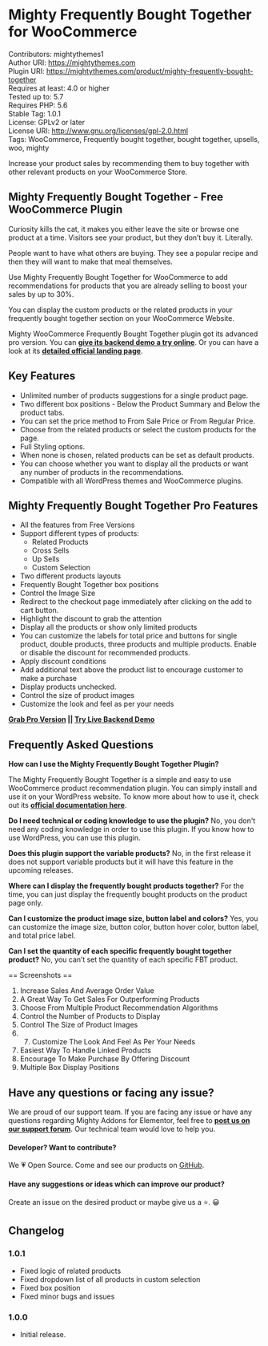# Mighty Frequently Bought Together for WooCommerce
Contributors: mightythemes1  
Author URI: https://mightythemes.com  
Plugin URI: https://mightythemes.com/product/mighty-frequently-bought-together  
Requires at least: 4.0 or higher  
Tested up to: 5.7  
Requires PHP: 5.6  
Stable Tag: 1.0.1  
License: GPLv2 or later  
License URI: http://www.gnu.org/licenses/gpl-2.0.html  
Tags: WooCommerce, Frequently bought together, bought together, upsells, woo, mighty

Increase your product sales by recommending them to buy together with other relevant products on your WooCommerce Store.

## Mighty Frequently Bought Together - Free WooCommerce Plugin

Curiosity kills the cat, it makes you either leave the site or browse one product at a time. Visitors see your product, but they don’t buy it. Literally.

People want to have what others are buying. They see a popular recipe and then they will want to make that meal themselves. 

Use Mighty Frequently Bought Together for WooCommerce to add recommendations for products that you are already selling to boost your sales by up to 30%.

You can display the custom products or the related products in your frequently bought together section on your WooCommerce Website.

Mighty WooCommerce Frequently Bought Together plugin got its advanced pro version. You can **[give its backend demo a try online](https://try.mightythemes.com/mighty-frequently-bought-together/product/hoodie-with-zipper/)**. Or you can have a look at its **[detailed official landing page](https://mightythemes.com/product/mighty-frequently-bought-together/)**.


## Key Features
* Unlimited number of products suggestions for a single product page.
* Two different box positions - Below the Product Summary and Below the product tabs.
* You can set the price method to From Sale Price or From Regular Price.
* Choose from the related products or select the custom products for the page.
* Full Styling options.
* When none is chosen, related products can be set as default products.
* You can choose whether you want to display all the products or want any number of products in the recommendations.
* Compatible with all WordPress themes and WooCommerce plugins.

## Mighty Frequently Bought Together Pro Features
* All the features from Free Versions
* Support different types of products:
    * Related Products
    * Cross Sells
    * Up Sells
    * Custom Selection
* Two different products layouts
* Frequently Bought Together box positions
* Control the Image Size
* Redirect to the checkout page immediately after clicking on the add to cart button.
* Highlight the discount to grab the attention
* Display all the products or show only limited products
* You can customize the labels for total price and buttons for single product, double products, three products and multiple products. Enable or disable the discount for recommended products.
* Apply discount conditions
* Add additional text above the product list to encourage customer to make a purchase
* Display products unchecked.
* Control the size of product images
* Customize the look and feel as per your needs

**[Grab Pro Version](https://mightythemes.com/product/mighty-frequently-bought-together) || [Try Live Backend Demo](https://try.mightythemes.com/mighty-frequently-bought-together/product/hoodie-with-zipper/)**

## Frequently Asked Questions

**How can I use the Mighty Frequently Bought Together Plugin?**

The Mighty Frequently Bought Together is a simple and easy to use WooCommerce product recommendation plugin. You can simply install and use it on your WordPress website. To know more about how to use it, check out its **[official documentation here](https://mightythemes.com/docs/docs-category/mighty-fbt/)**.

**Do I need technical or coding knowledge to use the plugin?**
No, you don't need any coding knowledge in order to use this plugin. If you know how to use WordPress, you can use this plugin.

**Does this plugin support the variable products?**
No, in the first release it does not support variable products but it will have this feature in the upcoming releases.

**Where can I display the frequently bought products together?**
For the time, you can just display the frequently bought products on the product page only.

**Can I customize the product image size, button label and colors?**
Yes, you can customize the image size, button color, button hover color, button label, and total price label.

**Can I set the quantity of each specific frequently bought together product?**
No, you can’t set the quantity of each specific FBT product.

== Screenshots ==

1. Increase Sales And Average Order Value
2. A Great Way To Get Sales For Outperforming Products
3. Choose From Multiple Product  Recommendation Algorithms
4. Control the Number of Products to Display
5. Control The Size of Product Images
6. 7. Customize The Look And Feel As Per Your Needs
7. Easiest Way To Handle Linked Products
8. Encourage To Make Purchase By Offering Discount
9. Multiple Box Display Positions

## Have any questions or facing any issue?
We are proud of our support team. If you are facing any issue or have any questions regarding Mighty Addons for Elementor, feel free to **[post us on our support forum](https://mightythemes.com/support/c/mighty-frequently-bought-together-for-woocommerce/)**. Our technical team would love to help you. 

#### Developer? Want to contribute?

We 💗 Open Source. Come and see our products on [GitHub](https://github.com/mightythemes).

#### Have any suggestions or ideas which can improve our product?
Create an issue on the desired product or maybe give us a ⭐. 😀

## Changelog

### 1.0.1
* Fixed logic of related products
* Fixed dropdown list of all products in custom selection
* Fixed box position
* Fixed minor bugs and issues

### 1.0.0
* Initial release.